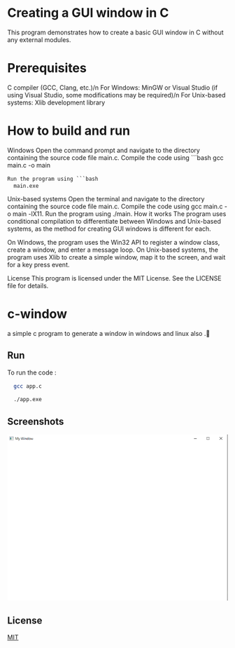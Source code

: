 # Creating a GUI window in C
This program demonstrates how to create a basic GUI window in C without any external modules.

# Prerequisites
C compiler (GCC, Clang, etc.)/n
For Windows: MinGW or Visual Studio (if using Visual Studio, some modifications may be required)/n
For Unix-based systems: Xlib development library
# How to build and run
Windows
Open the command prompt and navigate to the directory containing the source code file main.c.
Compile the code using ```bash
  gcc main.c -o main
```
Run the program using ```bash
  main.exe
```
Unix-based systems
Open the terminal and navigate to the directory containing the source code file main.c.
Compile the code using gcc main.c -o main -lX11.
Run the program using ./main.
How it works
The program uses conditional compilation to differentiate between Windows and Unix-based systems, as the method for creating GUI windows is different for each.

On Windows, the program uses the Win32 API to register a window class, create a window, and enter a message loop. On Unix-based systems, the program uses Xlib to create a simple window, map it to the screen, and wait for a key press event.

License
This program is licensed under the MIT License. See the LICENSE file for details.
# c-window
a simple c program to generate a window in windows and linux also .👾

## Run

To run the code :

```bash
  gcc app.c
```
 
```bash
  ./app.exe
```

## Screenshots

![App Screenshot](/screenshort.png)

## License

[MIT](https://choosealicense.com/licenses/mit/)
